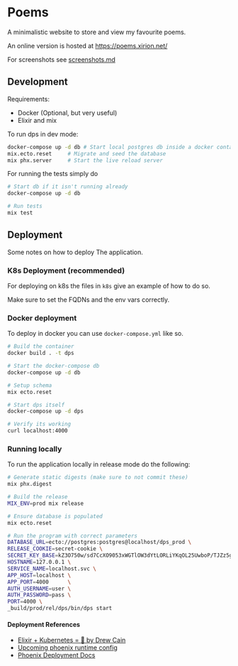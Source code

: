# Poems
A minimalistic website to store and view my favourite poems.

An online version is hosted at <https://poems.xirion.net/>

For screenshots see [screenshots.md](./docs/screenshots.md)

## Development
Requirements:
* Docker (Optional, but very useful)
* Elixir and mix

To run dps in dev mode:
```bash
docker-compose up -d db # Start local postgres db inside a docker container
mix.ecto.reset     # Migrate and seed the database
mix phx.server     # Start the live reload server
```

For running the tests simply do
```bash
# Start db if it isn't running already
docker-compose up -d db

# Run tests
mix test
```

## Deployment
Some notes on how to deploy The application.

### K8s Deployment (recommended)
For deploying on k8s the files in `k8s` give an example of how to do so.

Make sure to set the FQDNs and the env vars correctly.

### Docker deployment
To deploy in docker you can use `docker-compose.yml` like so.

```bash
# Build the container
docker build . -t dps

# Start the docker-compose db
docker-compose up -d db

# Setup schema
mix ecto.reset

# Start dps itself
docker-compose up -d dps

# Verify its working
curl localhost:4000
```

### Running locally
To run the application locally in release mode do the following:

```bash
# Generate static digests (make sure to not commit these)
mix phx.digest

# Build the release
MIX_ENV=prod mix release

# Ensure database is populated
mix ecto.reset

# Run the program with correct parameters
DATABASE_URL=ecto://postgres:postgres@localhost/dps_prod \
RELEASE_COOKIE=secret-cookie \
SECRET_KEY_BASE=kZ3O750w/sd7CcXO9053xWGTlOW3dYtLORLiYKqOL25UwboP/TJZz5g+YhOVLzOy \
HOSTNAME=127.0.0.1 \
SERVICE_NAME=localhost.svc \
APP_HOST=localhost \
APP_PORT=4000      \
AUTH_USERNAME=user \
AUTH_PASSWORD=pass \
PORT=4000 \
_build/prod/rel/dps/bin/dps start
```

#### Deployment References
* [Elixir + Kubernetes = 💜 by Drew Cain](https://medium.com/@groksrc/elixir-plus-kubernetes-part-1-80129eab14f0)
* [Upcoming phoenix runtime config](https://github.com/phoenixframework/phoenix/pull/4040)
* [Phoenix Deployment Docs](https://hexdocs.pm/phoenix/deployment.html)
